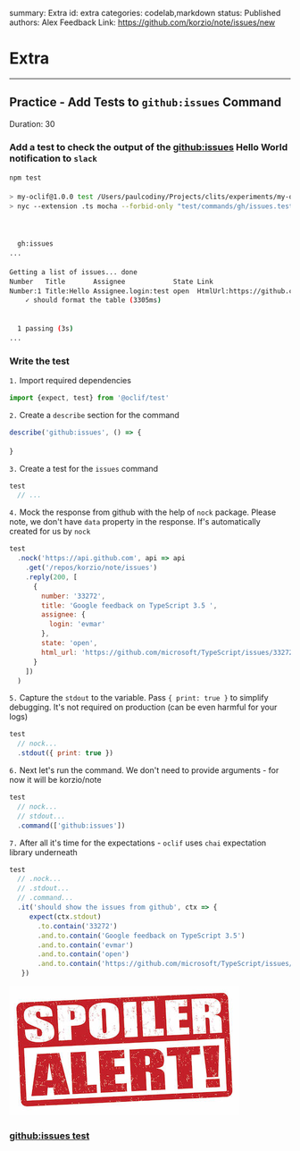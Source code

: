 summary: Extra
id: extra
categories: codelab,markdown
status: Published 
authors: Alex
Feedback Link: https://github.com/korzio/note/issues/new

# Extra

---

## Practice - Add Tests to `github:issues` Command
Duration: 30


### Add a test to check the output of the [github:issues](https://www.npmjs.com/package/@slack/webhook) Hello World notification to `slack` 

```bash
npm test

> my-oclif@1.0.0 test /Users/paulcodiny/Projects/clits/experiments/my-oclif-cli
> nyc --extension .ts mocha --forbid-only "test/commands/gh/issues.test.ts"



  gh:issues
...

Getting a list of issues... done
Number   Title       Assignee            State Link                        
Number:1 Title:Hello Assignee.login:test open  HtmlUrl:https://github.com/ 
    ✓ should format the table (3305ms)


  1 passing (3s)
...
```


### Write the test

`1.` Import required dependencies
  
```js
import {expect, test} from '@oclif/test'
```

`2.` Create a `describe` section for the command

```js
describe('github:issues', () => {
  
}
```

`3.` Create a test for the `issues` command 

```js
test
  // ... 
```

`4.` Mock the response from github with the help of `nock` package. Please note, we don't have `data` property in the response. If's automatically created for us by `nock`
    
```js
test
  .nock('https://api.github.com', api => api
    .get('/repos/korzio/note/issues')
    .reply(200, [
      {
        number: '33272',
        title: 'Google feedback on TypeScript 3.5 ',
        assignee: {
          login: 'evmar'
        },
        state: 'open',
        html_url: 'https://github.com/microsoft/TypeScript/issues/33272'
      }
    ])
  )
```

`5.` Capture the `stdout` to the variable. Pass `{ print: true }` to simplify debugging. It's not required on production (can be even harmful for your logs) 

```js
test
  // nock...
  .stdout({ print: true })
```
 
    
`6.` Next let's run the command. We don't need to provide arguments - for now it will be korzio/note 
  
```js
test
  // nock...
  // stdout...
  .command(['github:issues'])
```
    
`7.` After all it's time for the expectations - `oclif` uses `chai` expectation library underneath 
```js
test
  // .nock...
  // .stdout...
  // .command...
  .it('should show the issues from github', ctx => {
     expect(ctx.stdout)
       .to.contain('33272')
       .and.to.contain('Google feedback on TypeScript 3.5')
       .and.to.contain('evmar')
       .and.to.contain('open')
       .and.to.contain('https://github.com/microsoft/TypeScript/issues/33272')
   })
```

![spoiler alert](assets/spoiler-alert.jpg)

### [github:issues test](https://github.com/korzio/note/blob/master/experiments/my-oclif-cli/test/commands/gh/issues.test.ts)
